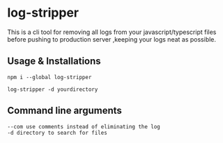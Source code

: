 # log-stripper
This is a cli tool for removing all logs from your
javascript/typescript files before pushing to production server ,keeping your logs neat as possible.

## Usage & Installations

```
npm i --global log-stripper

log-stripper -d yourdirectory

```


## Command line arguments

```
--com use comments instead of eliminating the log
-d directory to search for files 

```